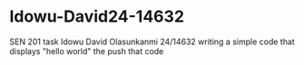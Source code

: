 # Idowu-David24-14632
SEN 201 task Idowu David Olasunkanmi 24/14632 writing a simple code that displays "hello world" the push that code
